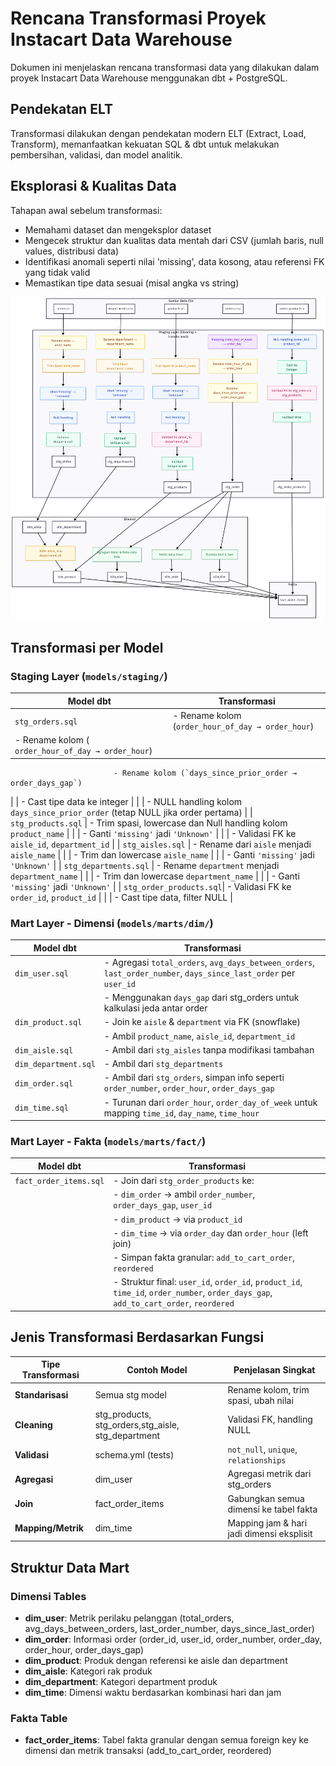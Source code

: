 #  Rencana Transformasi Proyek Instacart Data Warehouse

Dokumen ini menjelaskan rencana transformasi data yang dilakukan dalam proyek 
Instacart Data Warehouse menggunakan dbt + PostgreSQL.


##  Pendekatan ELT

Transformasi dilakukan dengan pendekatan modern ELT (Extract, Load, Transform), memanfaatkan kekuatan 
SQL & dbt untuk melakukan pembersihan, validasi, dan model analitik.


##  Eksplorasi & Kualitas Data

Tahapan awal sebelum transformasi:
- Memahami dataset dan mengeksplor dataset
- Mengecek struktur dan kualitas data mentah dari CSV (jumlah baris, null values, distribusi data)
- Identifikasi anomali seperti nilai 'missing', data kosong, atau referensi FK yang tidak valid
- Memastikan tipe data sesuai (misal angka vs string)

![High level diagram](https://raw.githubusercontent.com/MoHakim-01121/instacart_dataWarehouse/main/image/imagerev.png)

##  Transformasi per Model

### Staging Layer (`models/staging/`)

| Model dbt              | Transformasi                                                                 |
|------------------------|------------------------------------------------------------------------------|
| `stg_orders.sql`       | - Rename kolom (`order_hour_of_day → order_hour`)
|                          - Rename kolom (` order_hour_of_day → order_hour`)
                           - Rename kolom (`days_since_prior_order → order_days_gap`)
|                        | - Cast tipe data ke integer                                                  |
|                        | - NULL handling kolom `days_since_prior_order` (tetap NULL jika order pertama)     |
| `stg_products.sql`     | - Trim spasi, lowercase dan Null handling kolom `product_name`                                   |
|                        | - Ganti `'missing'` jadi `'Unknown'`                                         |
|                        | - Validasi FK ke `aisle_id`, `department_id`                                 |
| `stg_aisles.sql`       | - Rename dari `aisle` menjadi `aisle_name`                                            |
|                        | - Trim dan lowercase `aisle_name`                                            |
|                        | - Ganti `'missing'` jadi `'Unknown'`                                         |
| `stg_departments.sql`  | - Rename `department` menjadi `department_name`                                       |
|                        | - Trim dan lowercase `department_name`                                       |
|                        | - Ganti `'missing'` jadi `'Unknown'`                                         |
| `stg_order_products.sql`| - Validasi FK ke `order_id`, `product_id`                                   |
|                        | - Cast tipe data, filter NULL                                                |



### Mart Layer - Dimensi (`models/marts/dim/`)


| Model dbt         | Transformasi                                                                           |
|-------------------|----------------------------------------------------------------------------------------|
| `dim_user.sql`    | - Agregasi `total_orders`, `avg_days_between_orders`, `last_order_number`, `days_since_last_order` per `user_id` |
|                   | - Menggunakan `days_gap` dari stg_orders untuk kalkulasi jeda antar order            |
| `dim_product.sql` | - Join ke `aisle` & `department` via FK (snowflake)                                   |
|                  | - Ambil `product_name`, `aisle_id`, `department_id`                                    |
| `dim_aisle.sql`   | - Ambil dari `stg_aisles` tanpa modifikasi tambahan                                   |
| `dim_department.sql`| - Ambil dari `stg_departments`                                                      |
| `dim_order.sql`   | - Ambil dari `stg_orders`, simpan info seperti `order_number`, `order_hour`, `order_days_gap`      |
| `dim_time.sql`    | - Turunan dari `order_hour`, `order_day_of_week` untuk mapping `time_id`, `day_name`, `time_hour` |



### Mart Layer - Fakta (`models/marts/fact/`)

| Model dbt              | Transformasi                                                                 |
|------------------------|------------------------------------------------------------------------------|
| `fact_order_items.sql` | - Join dari `stg_order_products` ke:                                         |
|                        |   - `dim_order` → ambil `order_number`, `order_days_gap`, `user_id`         |
|                        |   - `dim_product` → via `product_id`                                         |
|                        |   - `dim_time` → via `order_day` dan `order_hour` (left join)               |
|                        | - Simpan fakta granular: `add_to_cart_order`, `reordered`                    |
|                        | - Struktur final: `user_id`, `order_id`, `product_id`, `time_id`, `order_number`, `order_days_gap`, `add_to_cart_order`, `reordered` |



##  Jenis Transformasi Berdasarkan Fungsi

| Tipe Transformasi  | Contoh Model               | Penjelasan Singkat                        |
|-------------------|----------------------------|-------------------------------------------|
| **Standarisasi**   | Semua stg model            | Rename kolom, trim spasi, ubah nilai      |
| **Cleaning**       | stg_products, stg_orders,stg_aisle, stg_department  | Validasi FK, handling NULL                |
| **Validasi**       | schema.yml (tests)         | `not_null`, `unique`, `relationships`     |
| **Agregasi**       | dim_user                   | Agregasi metrik dari stg_orders           |
| **Join**           | fact_order_items           | Gabungkan semua dimensi ke tabel fakta    |
| **Mapping/Metrik** | dim_time                   | Mapping jam & hari jadi dimensi eksplisit |



##  Struktur Data Mart

### Dimensi Tables
- **dim_user**: Metrik perilaku pelanggan (total_orders, avg_days_between_orders, last_order_number, days_since_last_order)
- **dim_order**: Informasi order (order_id, user_id, order_number, order_day, order_hour, order_days_gap)
- **dim_product**: Produk dengan referensi ke aisle dan department
- **dim_aisle**: Kategori rak produk
- **dim_department**: Kategori department produk
- **dim_time**: Dimensi waktu berdasarkan kombinasi hari dan jam

### Fakta Table
- **fact_order_items**: Tabel fakta granular dengan semua foreign key ke dimensi dan metrik transaksi (add_to_cart_order, reordered)


